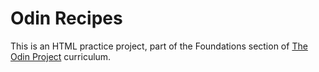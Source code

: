 # Odin Recipes

This is an HTML practice project, part of the Foundations section of [The Odin Project](https://www.theodinproject.com/) curriculum.
